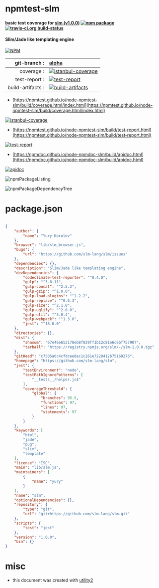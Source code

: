 # npmtest-slm

#### basic test coverage for  [slm (v1.0.0)](https://github.com/slm-lang/slm)  [![npm package](https://img.shields.io/npm/v/npmtest-slm.svg?style=flat-square)](https://www.npmjs.org/package/npmtest-slm) [![travis-ci.org build-status](https://api.travis-ci.org/npmtest/node-npmtest-slm.svg)](https://travis-ci.org/npmtest/node-npmtest-slm)

#### Slim/Jade like templating engine

[![NPM](https://nodei.co/npm/slm.png?downloads=true&downloadRank=true&stars=true)](https://www.npmjs.com/package/slm)

| git-branch : | [alpha](https://github.com/npmtest/node-npmtest-slm/tree/alpha)|
|--:|:--|
| coverage : | [![istanbul-coverage](https://npmtest.github.io/node-npmtest-slm/build/coverage.badge.svg)](https://npmtest.github.io/node-npmtest-slm/build/coverage.html/index.html)|
| test-report : | [![test-report](https://npmtest.github.io/node-npmtest-slm/build/test-report.badge.svg)](https://npmtest.github.io/node-npmtest-slm/build/test-report.html)|
| build-artifacts : | [![build-artifacts](https://npmtest.github.io/node-npmtest-slm/glyphicons_144_folder_open.png)](https://github.com/npmtest/node-npmtest-slm/tree/gh-pages/build)|

- [https://npmtest.github.io/node-npmtest-slm/build/coverage.html/index.html](https://npmtest.github.io/node-npmtest-slm/build/coverage.html/index.html)

[![istanbul-coverage](https://npmtest.github.io/node-npmtest-slm/build/screenCapture.buildCi.browser.%252Ftmp%252Fbuild%252Fcoverage.lib.html.png)](https://npmtest.github.io/node-npmtest-slm/build/coverage.html/index.html)

- [https://npmtest.github.io/node-npmtest-slm/build/test-report.html](https://npmtest.github.io/node-npmtest-slm/build/test-report.html)

[![test-report](https://npmtest.github.io/node-npmtest-slm/build/screenCapture.buildCi.browser.%252Ftmp%252Fbuild%252Ftest-report.html.png)](https://npmtest.github.io/node-npmtest-slm/build/test-report.html)

- [https://npmdoc.github.io/node-npmdoc-slm/build/apidoc.html](https://npmdoc.github.io/node-npmdoc-slm/build/apidoc.html)

[![apidoc](https://npmdoc.github.io/node-npmdoc-slm/build/screenCapture.buildCi.browser.%252Ftmp%252Fbuild%252Fapidoc.html.png)](https://npmdoc.github.io/node-npmdoc-slm/build/apidoc.html)

![npmPackageListing](https://npmtest.github.io/node-npmtest-slm/build/screenCapture.npmPackageListing.svg)

![npmPackageDependencyTree](https://npmtest.github.io/node-npmtest-slm/build/screenCapture.npmPackageDependencyTree.svg)



# package.json

```json

{
    "author": {
        "name": "Yury Korolev"
    },
    "browser": "lib/slm_browser.js",
    "bugs": {
        "url": "https://github.com/slm-lang/slm/issues"
    },
    "dependencies": {},
    "description": "Slim/Jade like templating engine",
    "devDependencies": {
        "codeclimate-test-reporter": "^0.4.0",
        "gulp": "^3.8.11",
        "gulp-concat": "^2.5.2",
        "gulp-gzip": "^1.0.0",
        "gulp-load-plugins": "^1.2.2",
        "gulp-replace": "^0.5.3",
        "gulp-size": "^2.1.0",
        "gulp-uglify": "^2.0.0",
        "gulp-util": "^3.0.4",
        "gulp-webpack": "^1.3.0",
        "jest": "^18.0.0"
    },
    "directories": {},
    "dist": {
        "shasum": "67e46e652178eb8f029ff1b12c81e6c8bf757907",
        "tarball": "https://registry.npmjs.org/slm/-/slm-1.0.0.tgz"
    },
    "gitHead": "c7505a0c4cfdcee8ac1c261e7228412b75169276",
    "homepage": "https://github.com/slm-lang/slm",
    "jest": {
        "testEnvironment": "node",
        "testPathIgnorePatterns": [
            "__tests__/helper.js$"
        ],
        "coverageThreshold": {
            "global": {
                "branches": 95.5,
                "functions": 97,
                "lines": 97,
                "statements": 97
            }
        }
    },
    "keywords": [
        "html",
        "jade",
        "pug",
        "slim",
        "template"
    ],
    "license": "ISC",
    "main": "lib/slm.js",
    "maintainers": [
        {
            "name": "yury"
        }
    ],
    "name": "slm",
    "optionalDependencies": {},
    "repository": {
        "type": "git",
        "url": "git+https://github.com/slm-lang/slm.git"
    },
    "scripts": {
        "test": "jest"
    },
    "version": "1.0.0",
    "bin": {}
}
```



# misc
- this document was created with [utility2](https://github.com/kaizhu256/node-utility2)
